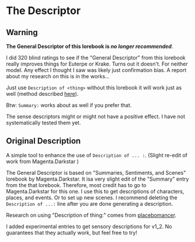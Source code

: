 # The Descriptor

## Warning

**The General Descriptor of this lorebook is _no longer recommended_**.

I did 320  blind ratings to see if the "General Descriptor" from this lorebook really improves things for Euterpe or Krake. Turns out it doesn't. For neither model. Any effect I thought I saw was likely just confirmation bias. A report about my research on this is in the works...

Just use `Description of <thing>` without this lorebook it will work just as well (method described [here](https://naidb.miraheze.org/wiki/Directing_the_Narrative)).

Btw: `Summary:` works about as well if you prefer that.

The sense descriptors might or might not have a positive effect. I have not systematically tested them yet.

## Original Description

A simple tool to enhance the use of `Description of ... :`. (Slight re-edit of work from Magenta.Darkstar )

The General Descriptor is based on "Summaries, Sentiments, and Scenes" lorebook by Magenta.Darkstar. It isa very slight edit of the "Summary" entry from the that lorebook. Therefore, most credit has to go to Magenta.Darkstar for this one. I use this to get descriptions of characters, places, and events. Or to set up new scenes. I recommend deleting the `Description of ...:` line after you are done generating a description.

Research on using "Description of thing:" comes from [placebomancer](https://naidb.miraheze.org/wiki/Directing_the_Narrative).

I added experimental entries to get sensory descriptions for v1_2. No guarantees that they actually work, but feel free to try!